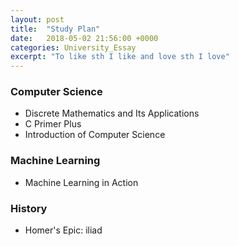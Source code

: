 ```yaml
---
layout: post
title:  "Study Plan"
date:   2018-05-02 21:56:00 +0000
categories: University_Essay
excerpt: "To like sth I like and love sth I love"
---
```


### Computer Science

- Discrete Mathematics and Its Applications
- C Primer Plus
- Introduction of Computer Science

### Machine Learning

- Machine Learning in Action

### History

- Homer's Epic: iliad